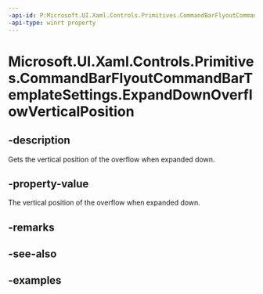 ```yaml
---
-api-id: P:Microsoft.UI.Xaml.Controls.Primitives.CommandBarFlyoutCommandBarTemplateSettings.ExpandDownOverflowVerticalPosition
-api-type: winrt property
---
```

<!-- Property syntax.
public double ExpandDownOverflowVerticalPosition { get; }
-->

# Microsoft.UI.Xaml.Controls.Primitives.CommandBarFlyoutCommandBarTemplateSettings.ExpandDownOverflowVerticalPosition


## -description

Gets the vertical position of the overflow when expanded down.


## -property-value

The vertical position of the overflow when expanded down.


## -remarks


## -see-also


## -examples



